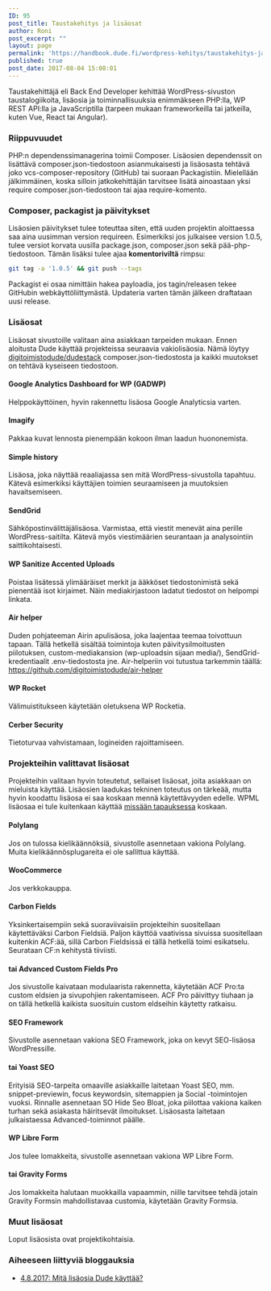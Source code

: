 ```yaml
---
ID: 95
post_title: Taustakehitys ja lisäosat
author: Roni
post_excerpt: ""
layout: page
permalink: 'https://handbook.dude.fi/wordpress-kehitys/taustakehitys-ja-lisa%cc%88osat'
published: true
post_date: 2017-08-04 15:08:01
---
```

Taustakehittäjä eli Back End Developer kehittää WordPress-sivuston taustalogiikoita, lisäosia ja toiminnallisuuksia enimmäkseen PHP:lla, WP REST API:lla ja JavaScriptilla (tarpeen mukaan frameworkeilla tai jatkeilla, kuten Vue, React tai Angular).

<h3>Riippuvuudet</h3>

PHP:n dependenssimanagerina toimii Composer. Lisäosien dependenssit on lisättävä composer.json-tiedostoon asianmukaisesti ja lisäosasta tehtävä joko vcs-composer-repository (GitHub) tai suoraan Packagistiin. Mielellään jälkimmäinen, koska silloin jatkokehittäjän tarvitsee lisätä ainoastaan yksi require composer.json-tiedostoon tai ajaa require-komento.

<h3>Composer, packagist ja päivitykset</h3>

Lisäosien päivitykset tulee toteuttaa siten, että uuden projektin aloittaessa saa aina uusimman version requireen. Esimerkiksi jos julkaisee version 1.0.5, tulee versiot korvata uusilla package.json, composer.json sekä pää-php-tiedostoon. Tämän lisäksi tulee ajaa <b>komentoriviltä</b> rimpsu:

```` bash
git tag -a '1.0.5' && git push --tags
````

Packagist ei osaa nimittäin hakea payloadia, jos tagin/releasen tekee GitHubin webkäyttöliittymästä. Updateria varten tämän jälkeen draftataan uusi release.

<h3>Lisäosat</h3>

Lisäosat sivustoille valitaan aina asiakkaan tarpeiden mukaan. Ennen aloitusta Dude käyttää projekteissa seuraavia vakiolisäosia. Nämä löytyy <a href="https://github.com/digitoimistodude/dudestack/blob/master/composer.json" class="github">digitoimistodude/dudestack</a> composer.json-tiedostosta ja kaikki muutokset on tehtävä kyseiseen tiedostoon.

<h4>Google Analytics Dashboard for WP (GADWP)</h4>

Helppokäyttöinen, hyvin rakennettu lisäosa Google Analyticsia varten.

<h4>Imagify</h4>

Pakkaa kuvat lennosta pienempään kokoon ilman laadun huononemista.

<h4>Simple history</h4>

Lisäosa, joka näyttää reaaliajassa sen mitä WordPress-sivustolla tapahtuu. Kätevä esimerkiksi käyttäjien toimien seuraamiseen ja muutoksien havaitsemiseen.

<h4>SendGrid</h4>

Sähköpostinvälittäjälisäosa. Varmistaa, että viestit menevät aina perille WordPress-saitilta. Kätevä myös viestimäärien seurantaan ja analysointiin saittikohtaisesti.

<h4>WP Sanitize Accented Uploads</h4>

Poistaa lisätessä ylimääräiset merkit ja ääkköset tiedostonimistä sekä pienentää isot kirjaimet. Näin mediakirjastoon ladatut tiedostot on helpompi linkata.

<h4>Air helper</h4>

Duden pohjateeman Airin apulisäosa, joka laajentaa teemaa toivottuun tapaan. Tällä hetkellä sisältää toimintoja kuten päivitysilmoitusten piilotuksen, custom-mediakansion (wp-uploadsin sijaan media/), SendGrid-kredentiaalit .env-tiedostosta jne. Air-helperiin voi tutustua tarkemmin täällä: https://github.com/digitoimistodude/air-helper

<h4>WP Rocket</h4>

Välimuistitukseen käytetään oletuksena WP Rocketia.

<h4>Cerber Security</h4>

Tietoturvaa vahvistamaan, logineiden rajoittamiseen.

<h3>Projekteihin valittavat lisäosat</h3>

Projekteihin valitaan hyvin toteutetut, sellaiset lisäosat, joita asiakkaan on mieluista käyttää. Lisäosien laadukas tekninen toteutus on tärkeää, mutta hyvin koodattu lisäosa ei saa koskaan mennä käytettävyyden edelle. WPML lisäosaa ei tule kuitenkaan käyttää <u>missään tapauksessa</u> koskaan.

<h4>Polylang</h4>

Jos on tulossa kielikäännöksiä, sivustolle asennetaan vakiona Polylang. Muita kielikäännösplugareita ei ole sallittua käyttää.

<h4>WooCommerce</h4>

Jos verkkokauppa.

<h4>Carbon Fields</h4>

Yksinkertaisempiin sekä suoraviivaisiin projekteihin suositellaan käytettäväksi Carbon Fieldsiä. Paljon käyttöä vaativissa sivuissa suositellaan kuitenkin ACF:ää, sillä Carbon Fieldsissä ei tällä hetkellä toimi esikatselu. Seurataan CF:n kehitystä tiiviisti.

<h4><span class="accent">tai</span> Advanced Custom Fields Pro</h4>

Jos sivustolle kaivataan modulaarista rakennetta, käytetään ACF Pro:ta custom  eldsien ja sivupohjien rakentamiseen. ACF Pro päivittyy tiuhaan ja on tällä hetkellä kaikista suosituin custom  eldseihin käytetty ratkaisu.

<h4>SEO Framework</h4>

Sivustolle asennetaan vakiona SEO Framework, joka on kevyt SEO-lisäosa WordPressille.

<h4><span class="accent">tai</span> Yoast SEO</h4>

Erityisiä SEO-tarpeita omaaville asiakkaille laitetaan Yoast SEO, mm. snippet-previewin, focus keywordsin, sitemappien ja Social -toimintojen vuoksi. Rinnalle asennetaan SO Hide Seo Bloat, joka piilottaa vakiona kaiken turhan sekä asiakasta häiritsevät ilmoitukset. Lisäosasta laitetaan julkaistaessa Advanced-toiminnot päälle.

<h4>WP Libre Form</h4>

Jos tulee lomakkeita, sivustolle asennetaan vakiona WP Libre Form.

<h4><span class="accent">tai</span> Gravity Forms</h4>

Jos lomakkeita halutaan muokkailla vapaammin, niille tarvitsee tehdä jotain Gravity Formsin
mahdollistavaa customia, käytetään Gravity Formsia.

<h3>Muut lisäosat</h3>

Loput lisäosista ovat projektikohtaisia.

<h3>Aiheeseen liittyviä bloggauksia</h3>

<ul>
<li><a href="https://www.dude.fi/mita-lisaosia-dude-kayttaa">4.8.2017: Mitä lisäosia Dude käyttää?</a></li>
</ul>